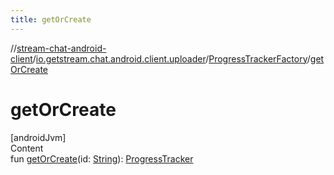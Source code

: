 ```yaml
---
title: getOrCreate
---
```

//[stream-chat-android-client](../../../index.md)/[io.getstream.chat.android.client.uploader](../index.md)/[ProgressTrackerFactory](index.md)/[getOrCreate](getOrCreate.md)



# getOrCreate  
[androidJvm]  
Content  
fun [getOrCreate](getOrCreate.md)(id: [String](https://kotlinlang.org/api/latest/jvm/stdlib/kotlin/-string/index.html)): [ProgressTracker](../ProgressTracker/index.md)  



